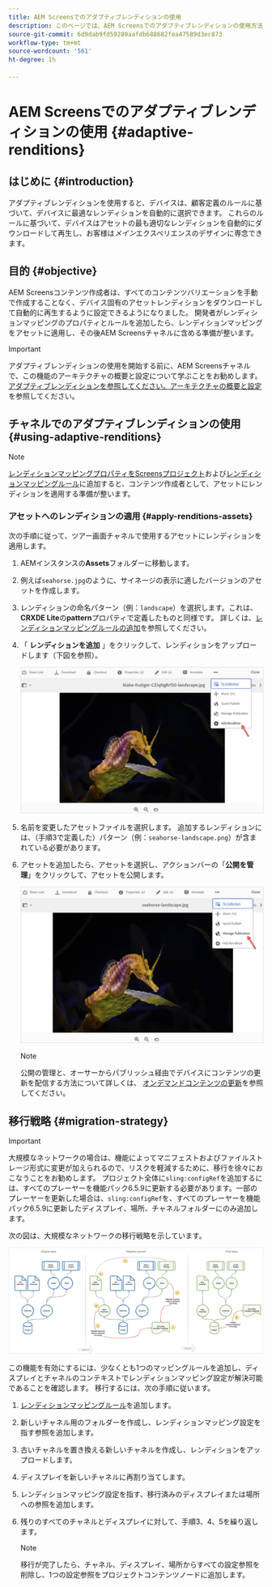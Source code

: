```yaml
---
title: AEM Screensでのアダプティブレンディションの使用
description: このページでは、AEM Screensでのアダプティブレンディションの使用方法について説明します。
source-git-commit: 6d9dab9fd59289aafdb688682fea47589d3ec873
workflow-type: tm+mt
source-wordcount: '561'
ht-degree: 1%

---
```



# AEM Screensでのアダプティブレンディションの使用 {#adaptive-renditions}

## はじめに {#introduction}

アダプティブレンディションを使用すると、デバイスは、顧客定義のルールに基づいて、デバイスに最適なレンディションを自動的に選択できます。 これらのルールに基づいて、デバイスはアセットの最も適切なレンディションを自動的にダウンロードして再生し、お客様は&#x200B;*メイン*&#x200B;エクスペリエンスのデザインに専念できます。

## 目的 {#objective}

AEM Screensコンテンツ作成者は、すべてのコンテンツバリエーションを手動で作成することなく、デバイス固有のアセットレンディションをダウンロードして自動的に再生するように設定できるようになりました。
開発者がレンディションマッピングのプロパティとルールを追加したら、レンディションマッピングをアセットに適用し、その後AEM Screensチャネルに含める準備が整います。

>[!IMPORTANT]
>アダプティブレンディションの使用を開始する前に、AEM Screensチャネルで、この機能のアーキテクチャの概要と設定について学ぶことをお勧めします。 [アダプティブレンディションを参照してください。アーキテクチャの概要と設定](/help/user-guide/adaptive-renditions.md)を参照してください。

## チャネルでのアダプティブレンディションの使用 {#using-adaptive-renditions}

>[!NOTE]
>[レンディションマッピングプロパティをScreensプロジェクト](/help/user-guide/adaptive-renditions.md#rendition-mapping-new)および[レンディションマッピングルール](/help/user-guide/adaptive-renditions.md#add-rendition-mapping-rules)に追加すると、コンテンツ作成者として、アセットにレンディションを適用する準備が整います。

### アセットへのレンディションの適用 {#apply-renditions-assets}

次の手順に従って、ツアー画面チャネルで使用するアセットにレンディションを適用します。

1. AEMインスタンスの&#x200B;**Assets**&#x200B;フォルダーに移動します。

1. 例えば`seahorse.jpg`のように、サイネージの表示に適したバージョンのアセットを作成します。

1. レンディションの命名パターン（例：`landscape`）を選択します。これは、**CRXDE Lite**&#x200B;の&#x200B;**pattern**&#x200B;プロパティで定義したものと同様です。 詳しくは、[レンディションマッピングルールの追加](/help/user-guide/adaptive-renditions.md#add-rendition-mapping-rules)を参照してください。

1. 「 **レンディションを追加** 」をクリックして、レンディションをアップロードします（下図を参照）。

   ![画像](/help/user-guide/assets/adaptive-renditions/manage-pub-asset2.png)

1. 名前を変更したアセットファイルを選択します。 追加するレンディションには、（手順3で定義した）パターン（例：`seahorse-landscape.png`）が含まれている必要があります。

1. アセットを追加したら、アセットを選択し、アクションバーの「**公開を管理**」をクリックして、アセットを公開します。

   ![画像](/help/user-guide/assets/adaptive-renditions/manage-pub-asset1.png)

   >[!NOTE]
   >公開の管理と、オーサーからパブリッシュ経由でデバイスにコンテンツの更新を配信する方法について詳しくは、 [オンデマンドコンテンツの更新](https://experienceleague.adobe.com/docs/experience-manager-screens/user-guide/authoring/content-updates/on-demand-content.html?lang=en)を参照してください。


## 移行戦略 {#migration-strategy}

>[!IMPORTANT]
>大規模なネットワークの場合は、機能によってマニフェストおよびファイルストレージ形式に変更が加えられるので、リスクを軽減するために、移行を徐々におこなうことをお勧めします。 プロジェクト全体に`sling:configRef`を追加するには、すべてのプレーヤーを機能パック6.5.9に更新する必要があります。一部のプレーヤーを更新した場合は、`sling:configRef`を、すべてのプレーヤーを機能パック6.5.9に更新したディスプレイ、場所、チャネルフォルダーにのみ追加します。

次の図は、大規模なネットワークの移行戦略を示しています。

![画像](/help/user-guide/assets/adaptive-renditions/migration-strategy1.png)

この機能を有効にするには、少なくとも1つのマッピングルールを追加し、ディスプレイとチャネルのコンテキストでレンディションマッピング設定が解決可能であることを確認します。 移行するには、次の手順に従います。

1. [レンディションマッピングルール](/help/user-guide/adaptive-renditions.md)を追加します。
1. 新しいチャネル用のフォルダーを作成し、レンディションマッピング設定を指す参照を追加します。
1. 古いチャネルを置き換える新しいチャネルを作成し、レンディションをアップロードします。
1. ディスプレイを新しいチャネルに再割り当てします。
1. レンディションマッピング設定を指す、移行済みのディスプレイまたは場所への参照を追加します。
1. 残りのすべてのチャネルとディスプレイに対して、手順3、4、5を繰り返します。

   >[!NOTE]
   >移行が完了したら、チャネル、ディスプレイ、場所からすべての設定参照を削除し、1つの設定参照をプロジェクトコンテンツノードに追加します。

